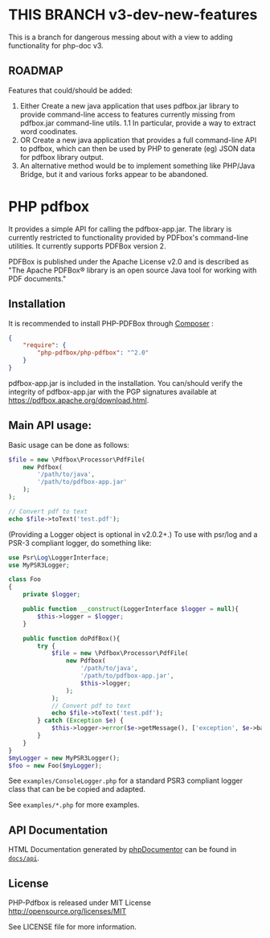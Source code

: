 # THIS BRANCH v3-dev-new-features
This is a branch for dangerous messing about with a view to adding functionality for php-doc v3.

## ROADMAP

Features that could/should be added:

1. Either Create a new java application that uses pdfbox.jar library to provide command-line access to features currently missing from pdfbox.jar command-line utils.
    1.1 In particular, provide a way to extract word coodinates.
2. OR Create a new java application that provides a full command-line API to pdfbox, which can then be used by PHP to generate (eg) JSON data for pdfbox library output.
3. An alternative method would be to implement something like PHP/Java Bridge, but it and various forks appear to be abandoned.

# PHP pdfbox

It provides a simple API for calling the pdfbox-app.jar. The library is currently restricted to functionality provided by PDFbox's command-line utilities. It currently supports PDFBox version 2.

PDFBox is published under the Apache License v2.0 and is described as "The Apache PDFBox® library is an open source Java tool for working with PDF documents."

## Installation

It is recommended to install PHP-PDFBox through
[Composer](http://getcomposer.org) :

```json
{
    "require": {
        "php-pdfbox/php-pdfbox": "^2.0"
    }
}
```
pdfbox-app.jar is included in the installation. You can/should verify the integrity of pdfbox-app.jar with the PGP signatures available at https://pdfbox.apache.org/download.html.

## Main API usage:

Basic usage can be done as follows:

```php
$file = new \Pdfbox\Processor\PdfFile(
    new Pdfbox(
        '/path/to/java',
        '/path/to/pdfbox-app.jar'
    );
);

// Convert pdf to text
echo $file->toText('test.pdf');
```
(Providing a Logger object is optional in v2.0.2+.)
To use with psr/log and a PSR-3 compliant logger, do something like:
```php
use Psr\Log\LoggerInterface;
use MyPSR3Logger;

class Foo
{
    private $logger;

    public function __construct(LoggerInterface $logger = null){
        $this->logger = $logger;
    }

    public function doPdfBox(){
        try {
            $file = new \Pdfbox\Processor\PdfFile(
                new Pdfbox(
                    '/path/to/java',
                    '/path/to/pdfbox-app.jar',
                    $this->logger;
                );
            );
            // Convert pdf to text
            echo $file->toText('test.pdf');
        } catch (Exception $e) {
            $this->logger->error($e->getMessage(), ['exception', $e->backtrace()]);
        }
    }
}
$myLogger = new MyPSR3Logger();
$foo = new Foo($myLogger);

```
See `examples/ConsoleLogger.php` for a standard PSR3 compliant logger class that can be be copied and adapted.

See `examples/*.php` for more examples.

## API Documentation

HTML Documentation generated by [phpDocumentor](https://phpdoc.org/) can be found in [`docs/api`](docs/api/index.html).

## License

PHP-Pdfbox is released under MIT License http://opensource.org/licenses/MIT

See LICENSE file for more information.
